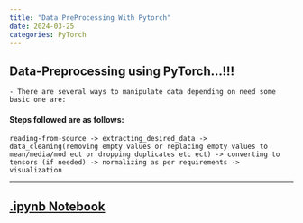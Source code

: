 ```yaml
---
title: "Data PreProcessing With Pytorch"
date: 2024-03-25
categories: PyTorch
---
```


## Data-Preprocessing using PyTorch...!!!
    - There are several ways to manipulate data depending on need some basic one are: 
    
#### Steps followed are as follows:
    reading-from-source -> extracting_desired_data -> data_cleaning(removing empty values or replacing empty values to mean/media/mod ect or dropping duplicates etc ect) -> converting to tensors (if needed) -> normalizing as per requirements -> visualization

---

## [.ipynb Notebook](https://github.com/05satyam/blogs/blob/main/ML_Data_Steps/Pytorch_DataPreprocessing.ipynb)